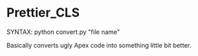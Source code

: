 # Prettier_CLS
SYNTAX: python convert.py "file name"

Basically converts ugly Apex code into something little bit better.
